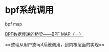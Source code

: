 # bpf系统调用

bpf map

[BPF数据传递的桥梁——BPF MAP（一）](https://davidlovezoe.club/wordpress/archives/1044)

==整理从用户态bpf系统调用，到内核层面的实现==

